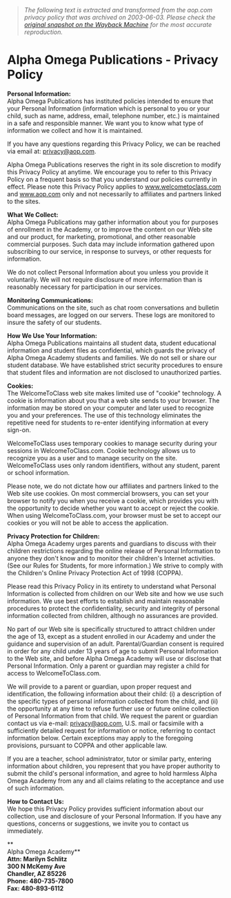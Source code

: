 > *The following text is extracted and transformed from the aop.com privacy policy that was archived on 2003-06-03. Please check the [original snapshot on the Wayback Machine](https://web.archive.org/web/20030603225256id_/http%3A//aop.com/article.asp%3Fchan_id%3D329) for the most accurate reproduction.*

# Alpha Omega Publications - Privacy Policy

**Personal Information:**  
Alpha Omega Publications has instituted policies intended to ensure that your Personal Information (information which is personal to you or your child, such as name, address, email, telephone number, etc.) is maintained in a safe and responsible manner. We want you to know what type of information we collect and how it is maintained.

If you have any questions regarding this Privacy Policy, we can be reached via email at: [privacy@aop.com](mailto:privacy@aop.com).

Alpha Omega Publications reserves the right in its sole discretion to modify this Privacy Policy at anytime. We encourage you to refer to this Privacy Policy on a frequent basis so that you understand our policies currently in effect. Please note this Privacy Policy applies to www.welcometoclass.com and www.aop.com only and not necessarily to affiliates and partners linked to the sites.

 **What We Collect:**  
Alpha Omega Publications may gather information about you for purposes of enrollment in the Academy, or to improve the content on our Web site and our product, for marketing, promotional, and other reasonable commercial purposes. Such data may include information gathered upon subscribing to our service, in response to surveys, or other requests for information.

We do not collect Personal Information about you unless you provide it voluntarily. We will not require disclosure of more information than is reasonably necessary for participation in our services.

 **Monitoring Communications:**  
Communications on the site, such as chat room conversations and bulletin board messages, are logged on our servers. These logs are monitored to insure the safety of our students.

 **How We Use Your Information:**  
Alpha Omega Publications maintains all student data, student educational information and student files as confidential, which guards the privacy of Alpha Omega Academy students and families. We do not sell or share our student database. We have established strict security procedures to ensure that student files and information are not disclosed to unauthorized parties.

 **Cookies:**  
The WelcomeToClass web site makes limited use of "cookie" technology. A cookie is information about you that a web site sends to your browser. The information may be stored on your computer and later used to recognize you and your preferences. The use of this technology eliminates the repetitive need for students to re-enter identifying information at every sign-on.

WelcomeToClass uses temporary cookies to manage security during your sessions in WelcomeToClass.com. Cookie technology allows us to recognize you as a user and to manage security on the site. WelcomeToClass uses only random identifiers, without any student, parent or school information.

Please note, we do not dictate how our affiliates and partners linked to the Web site use cookies. On most commercial browsers, you can set your browser to notify you when you receive a cookie, which provides you with the opportunity to decide whether you want to accept or reject the cookie. When using WelcomeToClass.com, your browser must be set to accept our cookies or you will not be able to access the application.

 **Privacy Protection for Children:**  
Alpha Omega Academy urges parents and guardians to discuss with their children restrictions regarding the online release of Personal Information to anyone they don't know and to monitor their children's Internet activities. (See our Rules for Students, for more information.) We strive to comply with the Children's Online Privacy Protection Act of 1998 (COPPA).

Please read this Privacy Policy in its entirety to understand what Personal Information is collected from children on our Web site and how we use such information. We use best efforts to establish and maintain reasonable procedures to protect the confidentiality, security and integrity of personal information collected from children, although no assurances are provided.

No part of our Web site is specifically structured to attract children under the age of 13, except as a student enrolled in our Academy and under the guidance and supervision of an adult. Parental/Guardian consent is required in order for any child under 13 years of age to submit Personal Information to the Web site, and before Alpha Omega Academy will use or disclose that Personal Information. Only a parent or guardian may register a child for access to WelcomeToClass.com.

We will provide to a parent or guardian, upon proper request and identification, the following information about their child: (i) a description of the specific types of personal information collected from the child, and (ii) the opportunity at any time to refuse further use or future online collection of Personal Information from that child. We request the parent or guardian contact us via e-mail: [privacy@aop.com](mailto:privacy@aop.com), U.S. mail or facsimile with a sufficiently detailed request for information or notice, referring to contact information below. Certain exceptions may apply to the foregoing provisions, pursuant to COPPA and other applicable law.

If you are a teacher, school administrator, tutor or similar party, entering information about children, you represent that you have proper authority to submit the child's personal information, and agree to hold harmless Alpha Omega Academy from any and all claims relating to the acceptance and use of such information.

 **How to Contact Us:**  
We hope this Privacy Policy provides sufficient information about our collection, use and disclosure of your Personal Information. If you have any questions, concerns or suggestions, we invite you to contact us immediately. 

**  
Alpha Omega Academy**  
 **Attn: Marilyn Schlitz**  
 **300 N McKemy Ave**  
 **Chandler, AZ 85226**  
 **Phone: 480-735-7800**  
 **Fax: 480-893-6112**  

